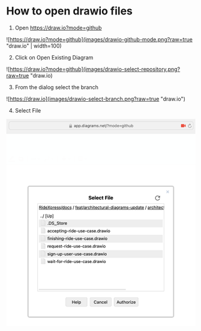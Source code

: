 # How to open drawio files

1. Open https://draw.io?mode=github

![https://draw.io?mode=github](images/drawio-github-mode.png?raw=true "draw.io" | width=100)

2. Click on Open Existing Diagram

![https://draw.io?mode=github](images/drawio-select-repository.png?raw=true "draw.io)

3. From the dialog select the branch

![https://draw.io](images/drawio-select-branch.png?raw=true "draw.io")

4. Select File

![Click on File](images/drawio-select-file.png?raw=true "draw.io")
